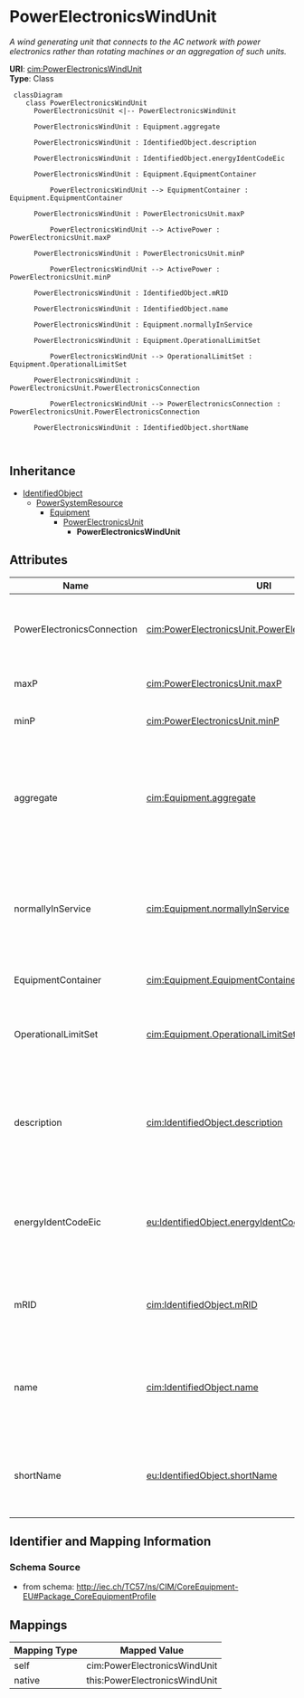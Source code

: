 # PowerElectronicsWindUnit


_A wind generating unit that connects to the AC network with power electronics rather than rotating machines or an aggregation of such units._





**URI**: [cim:PowerElectronicsWindUnit](http://iec.ch/TC57/CIM100#PowerElectronicsWindUnit)<br />
**Type**: Class




```mermaid
 classDiagram
    class PowerElectronicsWindUnit
      PowerElectronicsUnit <|-- PowerElectronicsWindUnit
      
      PowerElectronicsWindUnit : Equipment.aggregate
        
      PowerElectronicsWindUnit : IdentifiedObject.description
        
      PowerElectronicsWindUnit : IdentifiedObject.energyIdentCodeEic
        
      PowerElectronicsWindUnit : Equipment.EquipmentContainer
        
          PowerElectronicsWindUnit --> EquipmentContainer : Equipment.EquipmentContainer
        
      PowerElectronicsWindUnit : PowerElectronicsUnit.maxP
        
          PowerElectronicsWindUnit --> ActivePower : PowerElectronicsUnit.maxP
        
      PowerElectronicsWindUnit : PowerElectronicsUnit.minP
        
          PowerElectronicsWindUnit --> ActivePower : PowerElectronicsUnit.minP
        
      PowerElectronicsWindUnit : IdentifiedObject.mRID
        
      PowerElectronicsWindUnit : IdentifiedObject.name
        
      PowerElectronicsWindUnit : Equipment.normallyInService
        
      PowerElectronicsWindUnit : Equipment.OperationalLimitSet
        
          PowerElectronicsWindUnit --> OperationalLimitSet : Equipment.OperationalLimitSet
        
      PowerElectronicsWindUnit : PowerElectronicsUnit.PowerElectronicsConnection
        
          PowerElectronicsWindUnit --> PowerElectronicsConnection : PowerElectronicsUnit.PowerElectronicsConnection
        
      PowerElectronicsWindUnit : IdentifiedObject.shortName
        
      
```





## Inheritance
* [IdentifiedObject](IdentifiedObject.md)
    * [PowerSystemResource](PowerSystemResource.md)
        * [Equipment](Equipment.md)
            * [PowerElectronicsUnit](PowerElectronicsUnit.md)
                * **PowerElectronicsWindUnit**



## Attributes


| Name | URI | Cardinality and Range | Description | Inheritance |
| ---  | --- | --- | --- | --- |
| PowerElectronicsConnection | [cim:PowerElectronicsUnit.PowerElectronicsConnection](http://iec.ch/TC57/CIM100#PowerElectronicsUnit.PowerElectronicsConnection) | 1..1 <br />  [PowerElectronicsConnection](PowerElectronicsConnection.md)  | A power electronics unit has a connection to the AC network | [PowerElectronicsUnit](PowerElectronicsUnit.md) |
| maxP | [cim:PowerElectronicsUnit.maxP](http://iec.ch/TC57/CIM100#PowerElectronicsUnit.maxP) | 0..1 <br />  [ActivePower](ActivePower.md)  | Maximum active power limit | [PowerElectronicsUnit](PowerElectronicsUnit.md) |
| minP | [cim:PowerElectronicsUnit.minP](http://iec.ch/TC57/CIM100#PowerElectronicsUnit.minP) | 0..1 <br />  [ActivePower](ActivePower.md)  | Minimum active power limit | [PowerElectronicsUnit](PowerElectronicsUnit.md) |
| aggregate | [cim:Equipment.aggregate](http://iec.ch/TC57/CIM100#Equipment.aggregate) | 0..1 <br />  boolean  | The aggregate flag provides an alternative way of representing an aggregated ... | [Equipment](Equipment.md) |
| normallyInService | [cim:Equipment.normallyInService](http://iec.ch/TC57/CIM100#Equipment.normallyInService) | 0..1 <br />  boolean  | Specifies the availability of the equipment under normal operating conditions | [Equipment](Equipment.md) |
| EquipmentContainer | [cim:Equipment.EquipmentContainer](http://iec.ch/TC57/CIM100#Equipment.EquipmentContainer) | 0..1 <br />  [EquipmentContainer](EquipmentContainer.md)  | Container of this equipment | [Equipment](Equipment.md) |
| OperationalLimitSet | [cim:Equipment.OperationalLimitSet](http://iec.ch/TC57/CIM100#Equipment.OperationalLimitSet) | 0..* <br />  [OperationalLimitSet](OperationalLimitSet.md)  | The operational limit sets associated with this equipment | [Equipment](Equipment.md) |
| description | [cim:IdentifiedObject.description](http://iec.ch/TC57/CIM100#IdentifiedObject.description) | 0..1 <br />  string  | The description is a free human readable text describing or naming the object | [IdentifiedObject](IdentifiedObject.md) |
| energyIdentCodeEic | [eu:IdentifiedObject.energyIdentCodeEic](http://iec.ch/TC57/CIM100-European#IdentifiedObject.energyIdentCodeEic) | 0..1 <br />  string  | The attribute is used for an exchange of the EIC code (Energy identification ... | [IdentifiedObject](IdentifiedObject.md) |
| mRID | [cim:IdentifiedObject.mRID](http://iec.ch/TC57/CIM100#IdentifiedObject.mRID) | 1..1 <br />  string  | Master resource identifier issued by a model authority | [IdentifiedObject](IdentifiedObject.md) |
| name | [cim:IdentifiedObject.name](http://iec.ch/TC57/CIM100#IdentifiedObject.name) | 1..1 <br />  string  | The name is any free human readable and possibly non unique text naming the o... | [IdentifiedObject](IdentifiedObject.md) |
| shortName | [eu:IdentifiedObject.shortName](http://iec.ch/TC57/CIM100-European#IdentifiedObject.shortName) | 0..1 <br />  string  | The attribute is used for an exchange of a human readable short name with len... | [IdentifiedObject](IdentifiedObject.md) |









## Identifier and Mapping Information







### Schema Source


* from schema: http://iec.ch/TC57/ns/CIM/CoreEquipment-EU#Package_CoreEquipmentProfile





## Mappings

| Mapping Type | Mapped Value |
| ---  | ---  |
| self | cim:PowerElectronicsWindUnit |
| native | this:PowerElectronicsWindUnit |




